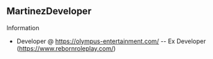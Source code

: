 ## MartinezDeveloper
Information
- Developer @ https://olympus-entertainment.com/ -- Ex Developer (https://www.rebornroleplay.com/)
